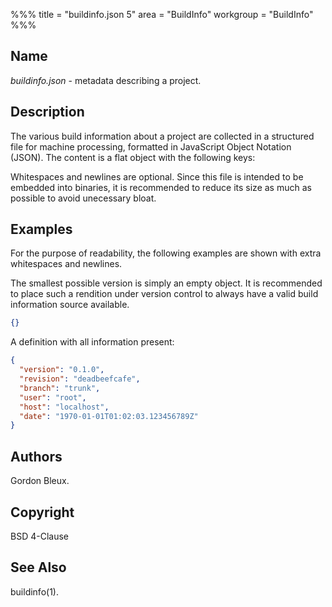 %%%
 title = "buildinfo.json 5"
 area = "BuildInfo"
 workgroup = "BuildInfo"
%%%

## Name

*buildinfo.json* - metadata describing a project.

## Description

The various build information about a project are collected in a structured file
for machine processing, formatted in JavaScript Object Notation (JSON). The content
is a flat object with the following keys:

Whitespaces and newlines are optional. Since this file is intended to be embedded
into binaries, it is recommended to reduce its size as much as possible to avoid
unecessary bloat.

## Examples

For the purpose of readability, the following examples are shown with extra whitespaces
and newlines.

The smallest possible version is simply an empty object. It is recommended to place such
a rendition under version control to always have a valid build information source available.

~~~ json
{}
~~~

A definition with all information present:

~~~ json
{
  "version": "0.1.0",
  "revision": "deadbeefcafe",
  "branch": "trunk",
  "user": "root",
  "host": "localhost",
  "date": "1970-01-01T01:02:03.123456789Z"
}
~~~

## Authors

Gordon Bleux.

## Copyright

BSD 4-Clause

## See Also

buildinfo(1).

